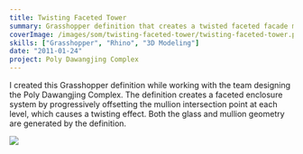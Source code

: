 ```yaml
---
title: Twisting Faceted Tower
summary: Grasshopper definition that creates a twisted faceted facade model
coverImage: /images/som/twisting-faceted-tower/twisting-faceted-tower.png
skills: ["Grasshopper", "Rhino", "3D Modeling"]
date: "2011-01-24"
project: Poly Dawangjing Complex
---
```


I created this Grasshopper definition while working with the team designing the Poly Dawangjing Complex. The definition creates a faceted enclosure system by progressively offsetting the mullion intersection point at each level, which causes a twisting effect. Both the glass and mullion geometry are generated by the definition.

![](/images/som/twisting-faceted-tower/twisty-panel-tower.jpg)
